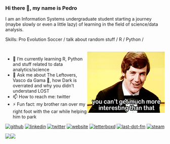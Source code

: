 ### Hi there 👋, my name is Pedro

I am an Information Systems undergraduate student starting a journey (maybe slowly or even a little lazy) of learning in the field of science/data analysis.

Skills: Pro Evolution Soccer /  talk about random stuff / R / Python / 

<div style="display: inline_block"><br>
  <img align="right" alt="gif-mp" src="https://raw.githubusercontent.com/pedroceciliocn/gifzera/main/a82af49709ba9d51317a44090d2af80b.gif">
</div>

- 🌱 I’m currently learning R, Python and stuff related to data analytics/science 
- 💬 Ask me about The Leftovers, Vasco da Gama 💢, how Dark is overrated and why you didn't understand LOST
- 📫 How to reach me: twitter 
- ⚡ Fun fact: my brother ran over my right foot with the car while helping him to park


[<img src='https://cdn.jsdelivr.net/npm/simple-icons@3.0.1/icons/github.svg' alt='github' height='40'>](https://github.com/pedroceciliocn)  [<img src='https://cdn.jsdelivr.net/npm/simple-icons@3.0.1/icons/linkedin.svg' alt='linkedin' height='40'>](https://www.linkedin.com/in/pedroceciliocn/)  [<img src='https://cdn.jsdelivr.net/npm/simple-icons@3.0.1/icons/twitter.svg' alt='twitter' height='40'>](https://twitter.com/pedroissoai)  [<img src='https://cdn.jsdelivr.net/npm/simple-icons@3.0.1/icons/icloud.svg' alt='website' height='40'>](https://pedroccneto.netlify.app/)  [<img src='https://cdn.jsdelivr.net/npm/simple-icons@3.0.1/icons/letterboxd.svg' alt='letterboxd' height='40'>](https://boxd.it/BRiR)  [<img src='https://cdn.jsdelivr.net/npm/simple-icons@3.0.1/icons/last-dot-fm.svg' alt='last-dot-fm' height='40'>](https://www.last.fm/user/pedroceciliocn)  [<img src='https://cdn.jsdelivr.net/npm/simple-icons@3.0.1/icons/steam.svg' alt='steam' height='40'>](https://steamcommunity.com/id/pedroissoai/)  


 
<div align="center">
  <div style="display: flex;">
    <img align="left" src="https://github-readme-stats.vercel.app/api?username=pedroceciliocn&show_icons=true&count_private=true style="vertical-align: top;" />
    <img align="right" src="https://github-readme-stats.vercel.app/api/top-langs/?username=pedroceciliocn&layout=compact" style="vertical-align: top;" />
  </div>
</div>

<!--
<div style="display: inline_block"><br>
  <img src="https://img.shields.io/badge/R-276DC3?style=for-the-badge&logo=r&logoColor=white" />
  <img src="https://img.shields.io/badge/Pandas-2C2D72?style=for-the-badge&logo=pandas&logoColor=white" />
  <img src="https://img.shields.io/badge/Python-3776AB?style=for-the-badge&logo=python&logoColor=white" />
  <img src="https://img.shields.io/badge/Jupyter-F37626.svg?&style=for-the-badge&logo=Jupyter&logoColor=white" />
  <img src="https://img.shields.io/badge/Markdown-000000?style=for-the-badge&logo=markdown&logoColor=white" />
  <img src="https://img.shields.io/badge/conda-342B029.svg?&style=for-the-badge&logo=anaconda&logoColor=white" />
  <img src="https://img.shields.io/badge/Netlify-00C7B7?style=for-the-badge&logo=netlify&logoColor=white" />
  <img src="https://img.shields.io/badge/Windows-0078D6?style=for-the-badge&logo=windows&logoColor=white" />
  <img src="https://img.shields.io/badge/Ubuntu-E95420?style=for-the-badge&logo=ubuntu&logoColor=white" />
  <img src="https://img.shields.io/badge/Visual_Studio_Code-0078D4?style=for-the-badge&logo=visual%20studio%20code&logoColor=white" />
  <img src="https://img.shields.io/badge/sublime_text-%23575757.svg?&style=for-the-badge&logo=sublime-text&logoColor=important" />
  <img src="https://img.shields.io/badge/Overleaf-47A141?style=for-the-badge&logo=Overleaf&logoColor=white" />
  <img src="https://img.shields.io/badge/Steam-000000?style=for-the-badge&logo=steam&logoColor=white" />
  <img src="https://img.shields.io/badge/Datacamp-05192D?style=for-the-badge&logo=datacamp&logoColor=65FF8F" />
  <img src="https://img.shields.io/badge/Spotify-1ED760?&style=for-the-badge&logo=spotify&logoColor=white" />

 </div>
-->
